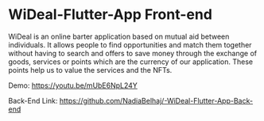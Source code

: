 # WiDeal-Flutter-App Front-end
WiDeal is an online barter application based on mutual aid between individuals. It allows people to find opportunities and match them together without having to search and offers to save money through the exchange of goods, services or points which are the currency of our application. These points help us to value the services and the NFTs.

Demo: https://youtu.be/mUbE6NpL24Y

Back-End Link: https://github.com/NadiaBelhaj/-WiDeal-Flutter-App-Back-end
